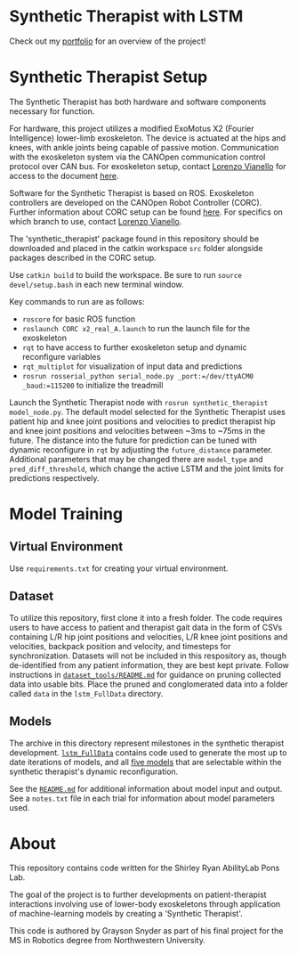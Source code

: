 # Synthetic Therapist with LSTM

Check out my [portfolio](https://snydergi.github.io/portfolio_featured/synthetic_therapist/) for an overview of the project!

# Synthetic Therapist Setup
The Synthetic Therapist has both hardware and software components necessary for function. 

For hardware, this project utilizes a modified ExoMotus X2 (Fourier Intelligence) lower-limb exoskeleton. The device is actuated at the hips and knees, with ankle joints being capable of passive motion. Communication with the exoskeleton system via the CANOpen communication control protocol over CAN bus. For exoskeleton setup, contact [Lorenzo Vianello](https://github.com/LorenzoVianello95) for access to the document [here](https://github.com/ponsLab/BACKUP_CANOpenRobotController/blob/master/doc/1.GettingStarted/GettingStarted.md).

Software for the Synthetic Therapist is based on ROS. Exoskeleton controllers are developed on the CANOpen Robot Controller (CORC). Further information about CORC setup can be found [here](https://github.com/ponsLab/BACKUP_CANOpenRobotController/blob/master/doc/1.GettingStarted/GettingStarted.md). For specifics on which branch to use, contact [Lorenzo Vianello](https://github.com/LorenzoVianello95).

The 'synthetic_therapist' package found in this repository should be downloaded and placed in the catkin workspace ```src``` folder alongside packages described in the CORC setup.

Use ```catkin build``` to build the workspace. Be sure to run ```source devel/setup.bash``` in each new terminal window.

Key commands to run are as follows:
- ```roscore``` for basic ROS function
- ```roslaunch CORC x2_real_A.launch``` to run the launch file for the exoskeleton
- ```rqt``` to have access to further exoskeleton setup and dynamic reconfigure variables
- ```rqt_multiplot``` for visualization of input data and predictions
- ```rosrun rosserial_python serial_node.py _port:=/dev/ttyACM0 _baud:=115200``` to initialize the treadmill

Launch the Synthetic Therapist node with ```rosrun synthetic_therapist model_node.py```. The default model selected for the Synthetic Therapist uses patient hip and knee joint positions and velocities to predict therapist hip and knee joint positions and velocities between ~3ms to ~75ms in the future. The distance into the future for prediction can be tuned with dynamic reconfigure in ```rqt``` by adjusting the ```future_distance``` parameter. Additional parameters that may be changed there are ```model_type``` and ```pred_diff_threshold```, which change the active LSTM and the joint limits for predictions respectively. 

# Model Training
## Virtual Environment
Use ```requirements.txt``` for creating your virtual environment.

## Dataset
To utilize this repository, first clone it into a fresh folder. The code requires users to have access to patient and therapist gait data in the form of CSVs containing L/R hip joint positions and velocities, L/R knee joint positions and velocities, backpack position and velocity, and timesteps for synchronization. Datasets will not be included in this respository as, though de-identified from any patient information, they are best kept private. Follow instructions in [```dataset_tools/README.md```](misc/dataset_tools/README.md) for guidance on pruning collected data into usable bits. Place the pruned and conglomerated data into a folder called ```data``` in the ```lstm_FullData``` directory.

## Models
The archive in this directory represent milestones in the synthetic therapist development. [```lstm_FullData```](lstm_FullData/README.md) contains code used to generate the most up to date iterations of models, and all [five models](synthetic_therapist/models/) that are selectable within the synthetic therapist's dynamic reconfiguration. 

See the [```README.md```](synthetic_therapist/models/README.md) for additional information about model input and output. See a ```notes.txt``` file in each trial for information about model parameters used.

# About
This repository contains code written for the Shirley Ryan AbilityLab Pons Lab. 

The goal of the project is to further developments on patient-therapist interactions involving use of lower-body exoskeletons through application of machine-learning models by creating a 'Synthetic Therapist'.

This code is authored by Grayson Snyder as part of his final project for the MS in Robotics degree from Northwestern University.
